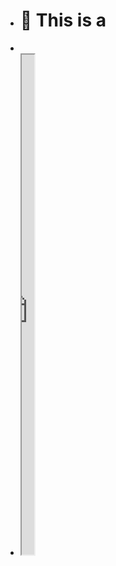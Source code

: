 - # 🏡 This is a
-
- <iframe src="https://httishere.gitee.io/notion/new/today-shici.html?mode=w" width="20"height="800"></iframe>